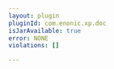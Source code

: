 ```yaml
---
layout: plugin
pluginId: com.enonic.xp.doc
isJarAvailable: true
error: NONE
violations: []

---
```

